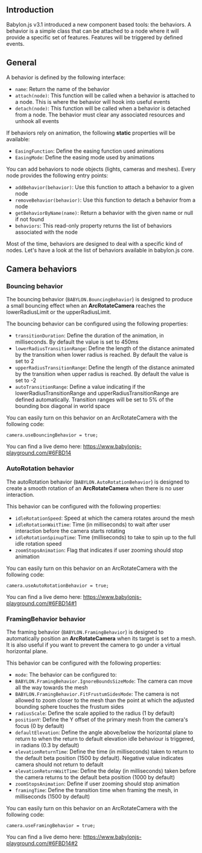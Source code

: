 ## Introduction

Babylon.js v3.1 introduced a new component based tools: the behaviors.
A behavior is a simple class that can be attached to a node where it will provide a specific set of features. Features will be triggered by defined events. 

## General

A behavior is defined by the following interface:
* `name`: Return the name of the behavior
* `attach(node)`: This function will be called when a behavior is attached to a node. This is where the behavior will hook into useful events
* `detach(node)`: This function will be called when a behavior is detached from a node. The behavior must clear any associated resources and unhook all events

If behaviors rely on animation, the following **static** properties will be available:
* `EasingFunction`: Define the easing function used animations
* `EasingMode`: Define the easing mode used by animations

You can add behaviors to node objects (lights, cameras and meshes). Every node provides the following entry points:
* `addBehavior(behavior)`: Use this function to attach a behavior to a given node
* `removeBehavior(behavior)`: Use this function to detach a behavior from a node
* `getBehaviorByName(name)`: Return a behavior with the given name or null if not found
* `behaviors`: This read-only property returns the list of behaviors associated with the node

Most of the time, behaviors are designed to deal with a specific kind of nodes. 
Let's have a look at the list of behaviors available in babylon.js core.

## Camera behaviors

### Bouncing behavior
The bouncing behavior (`BABYLON.BouncingBehavior`) is designed to produce a small bouncing effect when an **ArcRotateCamera** reaches the lowerRadiusLimit or the upperRadiusLimit.

The bouncing behavior can be configured using the following properties:
* `transitionDuration`: Define the duration of the animation, in milliseconds. By default the value is set to 450ms
* `lowerRadiusTransitionRange`: Define the length of the distance animated by the transition when lower radius is reached. By default the value is set to 2
* `upperRadiusTransitionRange`: Define the length of the distance animated by the transition when upper radius is reached. By default the value is set to -2
* `autoTransitionRange`: Define a value indicating if the lowerRadiusTransitionRange and upperRadiusTransitionRange are defined automatically. Transition ranges will be set to 5% of the bounding box diagonal in world space

You can easily turn on this behavior on an ArcRotateCamera with the following code:

```
camera.useBouncingBehavior = true;
```

You can find a live demo here: https://www.babylonjs-playground.com/#6FBD14

###  AutoRotation behavior
The autoRotation behavior (`BABYLON.AutoRotationBehavior`) is designed to create a smooth rotation of an **ArcRotateCamera** when there is no user interaction.

This behavior can be configured with the following properties:
* `idleRotationSpeed`: Speed at which the camera rotates around the mesh
* `idleRotationWaitTime`: Time (in milliseconds) to wait after user interaction before the camera starts rotating
* `idleRotationSpinupTime`: Time (milliseconds) to take to spin up to the full idle rotation speed
* `zoomStopsAnimation`: Flag that indicates if user zooming should stop animation

You can easily turn on this behavior on an ArcRotateCamera with the following code:

```
camera.useAutoRotationBehavior = true;
```

You can find a live demo here: https://www.babylonjs-playground.com/#6FBD14#1

###  FramingBehavior behavior
The framing behavior (`BABYLON.FramingBehavior`) is designed to automatically position an **ArcRotateCamera** when its target is set to a mesh.
It is also useful if you want to prevent the camera to go under a virtual horizontal plane.

This behavior can be configured with the following properties:
* `mode`: The behavior can be configured to:
 * `BABYLON.FramingBehavior.IgnoreBoundsSizeMode`: The camera can move all the way towards the mesh
 * `BABYLON.FramingBehavior.FitFrustumSidesMode`: The camera is not allowed to zoom closer to the mesh than the point at which the adjusted bounding sphere touches the frustum sides
* `radiusScale`: Define the scale applied to the radius (1 by default)
* `positionY`: Define the Y offset of the primary mesh from the camera's focus (0 by default)
* `defaultElevation`: Define the angle above/below the horizontal plane to return to when the return to default elevation idle behaviour is triggered, in radians (0.3 by default)
* `elevationReturnTime`: Define the time (in milliseconds) taken to return to the default beta position (1500 by default). Negative value indicates camera should not return to default
* `elevationReturnWaitTime`: Define the delay (in milliseconds) taken before the camera returns to the default beta position (1000 by default)
* `zoomStopsAnimation`: Define if user zooming should stop animation
* `framingTime`: Define the transition time when framing the mesh, in milliseconds (1500 by default)

You can easily turn on this behavior on an ArcRotateCamera with the following code:

```
camera.useFramingBehavior = true;
```

You can find a live demo here: https://www.babylonjs-playground.com/#6FBD14#2









